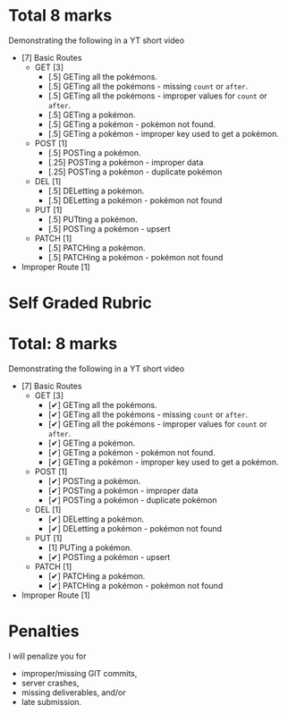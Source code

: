 # Total 8 marks

Demonstrating the following in a YT short video

- [7] Basic Routes
  - GET [3]
    - [.5] GETing all the pokémons.
    - [.5] GETing all the pokémons - missing `count` or `after`.
    - [.5] GETing all the pokémons - improper values for `count` or `after`.
    - [.5] GETing a pokémon.
    - [.5] GETing a pokémon - pokémon not found.
    - [.5] GETing a pokémon - improper key used to get a pokémon.
  - POST [1]
    - [.5] POSTing a pokémon.
    - [.25] POSTing a pokémon - improper data
    - [.25] POSTing a pokémon - duplicate pokémon
  - DEL [1]
    - [.5] DELetting a pokémon.
    - [.5] DELetting a pokémon - pokémon not found
  - PUT [1]
    - [.5] PUTting a pokémon.
    - [.5] POSTing a pokémon - upsert
  - PATCH [1]
    - [.5] PATCHing a pokémon.
    - [.5] PATCHing a pokémon - pokémon not found
- Improper Route [1]

# Self Graded Rubric

# Total: 8 marks

Demonstrating the following in a YT short video

- [7] Basic Routes
  - GET [3]
    - [✔] GETing all the pokémons.
    - [✔] GETing all the pokémons - missing `count` or `after`.
    - [✔] GETing all the pokémons - improper values for `count` or `after`.
    - [✔] GETing a pokémon.
    - [✔] GETing a pokémon - pokémon not found.
    - [✔] GETing a pokémon - improper key used to get a pokémon.
  - POST [1]
    - [✔] POSTing a pokémon.
    - [✔] POSTing a pokémon - improper data
    - [✔] POSTing a pokémon - duplicate pokémon
  - DEL [1]
    - [✔] DELetting a pokémon.
    - [✔] DELetting a pokémon - pokémon not found
  - PUT [1]
    - [1] PUTing a pokémon.
    - [✔] POSTing a pokémon - upsert
  - PATCH [1]
    - [✔] PATCHing a pokémon.
    - [✔] PATCHing a pokémon - pokémon not found
- Improper Route [1]

# Penalties

I will penalize you for

- improper/missing GIT commits,
- server crashes,
- missing deliverables, and/or
- late submission.
